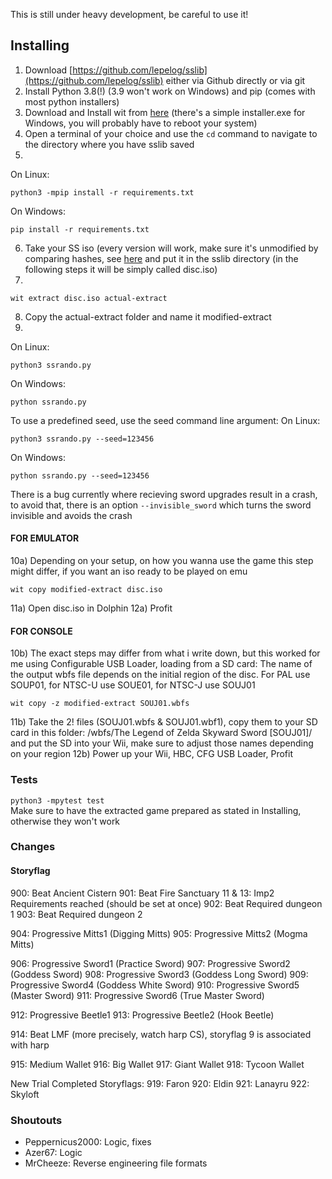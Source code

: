 This is still under heavy development, be careful to use it!

## Installing
1) Download [https://github.com/lepelog/sslib](https://github.com/lepelog/sslib) either via Github directly or via git
2) Install Python 3.8(!) (3.9 won't work on Windows) and pip (comes with most python installers)
3) Download and Install wit from [here](https://wit.wiimm.de/download.html) (there's a simple installer.exe for Windows, you will probably have to reboot your system)
4) Open a terminal of your choice and use the `cd` command to navigate to the directory where you have sslib saved
5)
On Linux:

    python3 -mpip install -r requirements.txt

On Windows:

    pip install -r requirements.txt

6) Take your SS iso (every version will work, make sure it's unmodified by comparing hashes, see [here](https://pastebin.com/VSUwdz2e) and put it in the sslib directory (in the following steps it will be simply called disc.iso)
7)

    wit extract disc.iso actual-extract

8) Copy the actual-extract folder and name it modified-extract
9)
On Linux:

    python3 ssrando.py

On Windows:

    python ssrando.py

To use a predefined seed, use the seed command line argument:
On Linux:

    python3 ssrando.py --seed=123456

On Windows:

    python ssrando.py --seed=123456

There is a bug currently where recieving sword upgrades result in a crash, to avoid that, there is an option `--invisible_sword` which turns
the sword invisible and avoids the crash

#### FOR EMULATOR
10a) Depending on your setup, on how you wanna use the game this step might differ, if you want an iso ready to be played on emu

    wit copy modified-extract disc.iso

11a) Open disc.iso in Dolphin
12a) Profit
#### FOR CONSOLE
10b) The exact steps may differ from what i write down, but this worked for me using Configurable USB Loader, loading from a SD card:
The name of the output wbfs file depends on the initial region of the disc. For PAL use SOUP01, for NTSC-U use SOUE01, for NTSC-J use SOUJ01

    wit copy -z modified-extract SOUJ01.wbfs

11b) Take the 2! files (SOUJ01.wbfs & SOUJ01.wbf1), copy them to your SD card in this folder: /wbfs/The Legend of Zelda Skyward Sword [SOUJ01]/ and put the SD into your Wii, make sure to adjust those names depending on your region
12b) Power up your Wii, HBC, CFG USB Loader, Profit

### Tests
`python3 -mpytest test`  
Make sure to have the extracted game prepared as stated in Installing, otherwise they won't work

### Changes
#### Storyflag
900: Beat Ancient Cistern
901: Beat Fire Sanctuary
11 & 13: Imp2 Requirements reached (should be set at once)
902: Beat Required dungeon 1
903: Beat Required dungeon 2

904: Progressive Mitts1 (Digging Mitts)
905: Progressive Mitts2 (Mogma Mitts)

906: Progressive Sword1 (Practice Sword)
907: Progressive Sword2 (Goddess Sword)
908: Progressive Sword3 (Goddess Long Sword)
909: Progressive Sword4 (Goddess White Sword)
910: Progressive Sword5 (Master Sword)
911: Progressive Sword6 (True Master Sword)

912: Progressive Beetle1
913: Progressive Beetle2 (Hook Beetle)

914: Beat LMF (more precisely, watch harp CS), storyflag 9 is associated with harp

915: Medium Wallet
916: Big Wallet
917: Giant Wallet
918: Tycoon Wallet

New Trial Completed Storyflags:
919: Faron
920: Eldin
921: Lanayru
922: Skyloft

### Shoutouts
- Peppernicus2000: Logic, fixes
- Azer67: Logic
- MrCheeze: Reverse engineering file formats
